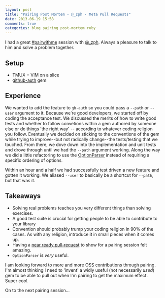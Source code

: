```yaml
---
layout: post
title: "Pairing Post Mortem - @_zph - Meta Pull Requests"
date: 2013-06-19 15:58
comments: true
categories: blog pairing post-mortem ruby
---
```


I had a great [#pairwithme](http://pairprogramwith.me) session with [@_zph](http://twitter.com/_zph).  Always a pleasure to talk to him and solve a problem together.

## Setup

* TMUX + VIM on a slice
* [github-auth](https://github.com/chrishunt/github-auth) gem

## Experience

We wanted to add the feature to <code>gh-auth</code> so you could pass a <code>--path</code> or <code>--user</code> argument to it.  Because we're good developers, we started off by coding the acceptance test.  We discussed the merits of how to write good tests and whether to follow convetions within a gem authored by someone else or do things 'the right way' -- according to whatever coding religion you follow.  Eventually we decided on sticking to the conventions of the gem while trying to improve--but not radically change--the tests/testing that we touched.  From there, we dove down into the implementation and unit tests and drove through until we had the <code>--path</code> argument working.  Along the way we did a little refactoring to use the [OptionParser](http://ruby-doc.org/stdlib-1.9.3/libdoc/optparse/rdoc/OptionParser.html) instead of requiring a specific ordering of options.

Within an hour and a half we had successfully test driven a new feature and gotten it working.  We aliased <code>--user</code> to basically be a shortcut for <code>--path</code>, but that was it.

## Takeaways

* Solving real problems teaches you very different things than solving exercises.
* A good test suite is crucial for getting people to be able to contribute to your library
* Convention should probably trump your coding religion in 90% of the cases.  As with any religion, introduce it in small pieces when it comes up.
* Having a [near ready pull-request](https://github.com/zph/github-auth/commit/7f306ce6bc1c9567872dfc037dc237f3a1bc7215) to show for a pairing session felt amazing.
* <code>OptionParser</code> is *very* useful.

I am looking forward to more and more OSS contributions through pairing. I'm almost thinking I need to 'invent' a widly useful (not necessarily *used*) gem to be able to pull out when I'm pairing to get the maximum effect.  Super cool.

On to the next pairing session...

